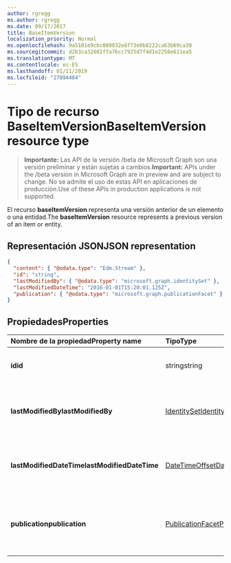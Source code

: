 ```yaml
---
author: rgregg
ms.author: rgregg
ms.date: 09/17/2017
title: BaseItemVersion
localization_priority: Normal
ms.openlocfilehash: 9a5181e9cbc089832e8f73e0b8222ca63b69ca30
ms.sourcegitcommit: d2b3ca32602ffa76cc7925d7f4d1e2258e611ea5
ms.translationtype: MT
ms.contentlocale: es-ES
ms.lasthandoff: 01/11/2019
ms.locfileid: "27894484"
---
```

# <a name="baseitemversion-resource-type"></a><span data-ttu-id="05e31-102">Tipo de recurso BaseItemVersion</span><span class="sxs-lookup"><span data-stu-id="05e31-102">BaseItemVersion resource type</span></span>

> <span data-ttu-id="05e31-103">**Importante:** Las API de la versión /beta de Microsoft Graph son una versión preliminar y están sujetas a cambios.</span><span class="sxs-lookup"><span data-stu-id="05e31-103">**Important:** APIs under the /beta version in Microsoft Graph are in preview and are subject to change.</span></span> <span data-ttu-id="05e31-104">No se admite el uso de estas API en aplicaciones de producción.</span><span class="sxs-lookup"><span data-stu-id="05e31-104">Use of these APIs in production applications is not supported.</span></span>

<span data-ttu-id="05e31-105">El recurso **baseItemVersion** representa una versión anterior de un elemento o una entidad.</span><span class="sxs-lookup"><span data-stu-id="05e31-105">The **baseItemVersion** resource represents a previous version of an item or entity.</span></span>


## <a name="json-representation"></a><span data-ttu-id="05e31-106">Representación JSON</span><span class="sxs-lookup"><span data-stu-id="05e31-106">JSON representation</span></span>

<!-- { "blockType": "resource", "@odata.type": "microsoft.graph.baseItemVersion", "@type.aka": "oneDrive.baseItemVersion" } -->

```json
{
  "content": { "@odata.type": "Edm.Stream" },
  "id": "string",
  "lastModifiedBy": { "@odata.type": "microsoft.graph.identitySet" },
  "lastModifiedDateTime": "2016-01-01T15:20:01.125Z",
  "publication": { "@odata.type": "microsoft.graph.publicationFacet" }
}
```

## <a name="properties"></a><span data-ttu-id="05e31-107">Propiedades</span><span class="sxs-lookup"><span data-stu-id="05e31-107">Properties</span></span>

|      <span data-ttu-id="05e31-108">Nombre de la propiedad</span><span class="sxs-lookup"><span data-stu-id="05e31-108">Property name</span></span>       |                         <span data-ttu-id="05e31-109">Tipo</span><span class="sxs-lookup"><span data-stu-id="05e31-109">Type</span></span>                         |                               <span data-ttu-id="05e31-110">Descripción</span><span class="sxs-lookup"><span data-stu-id="05e31-110">Description</span></span>                               |
| :----------------------- | :--------------------------------------------------- | :---------------------------------------------------------------------- |
| <span data-ttu-id="05e31-111">**id**</span><span class="sxs-lookup"><span data-stu-id="05e31-111">**id**</span></span>                   | <span data-ttu-id="05e31-112">string</span><span class="sxs-lookup"><span data-stu-id="05e31-112">string</span></span>                                               | <span data-ttu-id="05e31-113">El identificador de la versión.</span><span class="sxs-lookup"><span data-stu-id="05e31-113">The ID of the version.</span></span> <span data-ttu-id="05e31-114">Solo lectura.</span><span class="sxs-lookup"><span data-stu-id="05e31-114">Read-only.</span></span>                                       |
| <span data-ttu-id="05e31-115">**lastModifiedBy**</span><span class="sxs-lookup"><span data-stu-id="05e31-115">**lastModifiedBy**</span></span>       | [<span data-ttu-id="05e31-116">IdentitySet</span><span class="sxs-lookup"><span data-stu-id="05e31-116">IdentitySet</span></span>](../resources/identityset.md)           | <span data-ttu-id="05e31-117">Identidad del usuario que modificó por última vez la versión.</span><span class="sxs-lookup"><span data-stu-id="05e31-117">Identity of the user which last modified the version.</span></span> <span data-ttu-id="05e31-118">Solo lectura.</span><span class="sxs-lookup"><span data-stu-id="05e31-118">Read-only.</span></span>        |
| <span data-ttu-id="05e31-119">**lastModifiedDateTime**</span><span class="sxs-lookup"><span data-stu-id="05e31-119">**lastModifiedDateTime**</span></span> | [<span data-ttu-id="05e31-120">DateTimeOffset</span><span class="sxs-lookup"><span data-stu-id="05e31-120">DateTimeOffset</span></span>](../resources/timestamp.md)          | <span data-ttu-id="05e31-121">Fecha y hora de la última modificación de la versión.</span><span class="sxs-lookup"><span data-stu-id="05e31-121">Date and time the version was last modified.</span></span> <span data-ttu-id="05e31-122">Solo lectura.</span><span class="sxs-lookup"><span data-stu-id="05e31-122">Read-only.</span></span>                 |
| <span data-ttu-id="05e31-123">**publication**</span><span class="sxs-lookup"><span data-stu-id="05e31-123">**publication**</span></span>          | [<span data-ttu-id="05e31-124">PublicationFacet</span><span class="sxs-lookup"><span data-stu-id="05e31-124">PublicationFacet</span></span>](../resources/publicationfacet.md) | <span data-ttu-id="05e31-125">Indica el estado de publicación de esta versión concreta.</span><span class="sxs-lookup"><span data-stu-id="05e31-125">Indicates the publication status of this particular version.</span></span> <span data-ttu-id="05e31-126">Solo lectura.</span><span class="sxs-lookup"><span data-stu-id="05e31-126">Read-only.</span></span> |


<!-- {
  "type": "#page.annotation",
  "description": "The version facet provides information about the properties of a file version.",
  "keywords": "version,versions,version-history,history",
  "section": "documentation",
  "tocPath": "Facets/Version"
} -->
